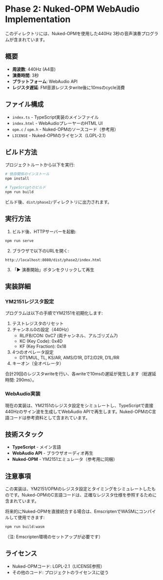 # Phase 2: Nuked-OPM WebAudio Implementation

このディレクトリには、Nuked-OPMを使用した440Hz 3秒の音声演奏プログラムが含まれています。

## 概要

- **周波数**: 440Hz (A4音)
- **演奏時間**: 3秒
- **プラットフォーム**: WebAudio API
- **レジスタ遅延**: FM音源レジスタwrite後に10msのcycle消費

## ファイル構成

- `index.ts` - TypeScript実装のメインファイル
- `index.html` - WebAudioプレーヤーのHTML UI
- `opm.c` / `opm.h` - Nuked-OPMのソースコード（参考用）
- `LICENSE` - Nuked-OPMのライセンス（LGPL-2.1）

## ビルド方法

プロジェクトルートから以下を実行:

```bash
# 依存関係のインストール
npm install

# TypeScriptのビルド
npm run build
```

ビルド後、`dist/phase2/`ディレクトリに出力されます。

## 実行方法

1. ビルド後、HTTPサーバーを起動:

```bash
npm run serve
```

2. ブラウザで以下のURLを開く:

```
http://localhost:8080/dist/phase2/index.html
```

3. 「▶ 演奏開始」ボタンをクリックして再生

## 実装詳細

### YM2151レジスタ設定

プログラムは以下の手順でYM2151を初期化します:

1. テストレジスタのリセット
2. チャンネル0の設定（440Hz）
   - RL/FB/CON: 0xC7 (両チャンネル、アルゴリズム7)
   - KC (Key Code): 0x4D
   - KF (Key Fraction): 0x18
3. 4つのオペレータ設定
   - DT1/MUL, TL, KS/AR, AMS/D1R, DT2/D2R, D1L/RR
4. キーオン（全オペレータ）

合計29回のレジスタwriteを行い、各writeで10msの遅延が発生します（総遅延時間: 290ms）。

### WebAudio実装

現在の実装は、YM2151のレジスタ設定をシミュレートし、TypeScriptで直接440Hzのサイン波を生成してWebAudio APIで再生します。Nuked-OPMのC言語コードは参考資料として含まれています。

## 技術スタック

- **TypeScript** - メイン言語
- **WebAudio API** - ブラウザオーディオ再生
- **Nuked-OPM** - YM2151エミュレータ（参考用に同梱）

## 注意事項

この実装は、YM2151/OPMのレジスタ設定とタイミングをシミュレートしたものです。Nuked-OPMのC言語コードは、正確なレジスタ仕様を参照するために含まれています。

将来的にNuked-OPMを直接統合する場合は、EmscriptenでWASMにコンパイルして使用できます:

```bash
npm run build:wasm
```

（注: Emscripten環境のセットアップが必要です）

## ライセンス

- Nuked-OPMコード: LGPL-2.1（LICENSE参照）
- その他のコード: プロジェクトのライセンスに従う
